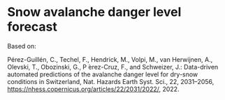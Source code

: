 # Snow avalanche danger level forecast

Based on:

Pérez-Guillén, C., Techel, F., Hendrick, M., Volpi, M., van Herwijnen, A.,
Olevski, T., Obozinski, G., P ́erez-Cruz, F., and Schweizer, J.: Data-driven
automated predictions of the avalanche danger level for dry-snow conditions
in Switzerland, Nat. Hazards Earth Syst. Sci., 22, 2031–2056, https://nhess.copernicus.org/articles/22/2031/2022/, 2022.
